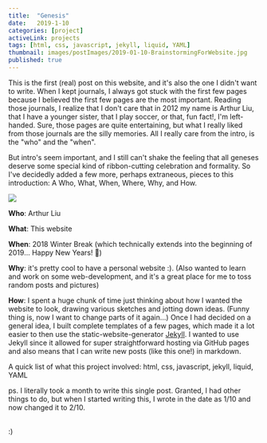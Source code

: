```yaml
---
title:  "Genesis"
date:   2019-1-10
categories: [project]
activeLink: projects
tags: [html, css, javascript, jekyll, liquid, YAML]
thumbnail: images/postImages/2019-01-10-BrainstormingForWebsite.jpg
published: true
---
```


This is the first (real) post on this website, and it's also the one I didn't want to write. When I kept journals, I always got stuck with the first few pages because I believed the first few pages are the most important. Reading those journals, I realize that I don't care that in 2012 my name is Arthur Liu, that I have a younger sister, that I play soccer, or that, fun fact!, I'm left-handed. Sure, those pages are quite entertaining, but what I really liked from those journals are the silly memories. All I really care from the intro, is the "who" and the "when".

But intro's seem important, and I still can't shake the feeling that all geneses deserve some special kind of ribbon-cutting celebration and formality. So I've decidedly added a few more, perhaps extraneous, pieces to this introduction: A Who, What, When, Where, Why, and How. 

<div><img src="{{site.baseurl}}/images/postImages/2019-01-10-BrainstormingForWebsite.jpg"></div>

**Who**: Arthur Liu

**What**: This website

**When**: 2018 Winter Break (which technically extends into the beginning of 2019... Happy New Years! 🎉)

**Why**: it's pretty cool to have a personal website :). (Also wanted to learn and work on some web-development, and it's a great place for me to toss random posts and pictures)

**How**: I spent a huge chunk of time just thinking about how I wanted the website to look, drawing various sketches and jotting down ideas. (Funny thing is, now I want to change parts of it again...) Once I had decided on a general idea, I built complete templates of a few pages, which made it a lot easier to then use the static-website-generator [Jekyll]. I wanted to use Jekyll since it allowed for super straightforward hosting via GitHub pages and also means that I can write new posts (like this one!) in markdown.

A quick list of what this project involved: html, css, javascript, jekyll, liquid, YAML

ps. I literally took a month to write this single post. Granted, I had other things to do, but when I started writing this, I wrote in the date as 1/10 and now changed it to 2/10.

<br>
:)

[jekyll]: https://jekyllrb.com/ "Jekyll homepage"